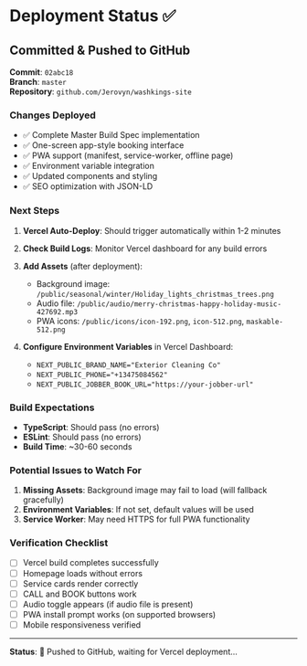 # Deployment Status ✅

## Committed & Pushed to GitHub

**Commit**: `02abc18`  
**Branch**: `master`  
**Repository**: `github.com/Jerovyn/washkings-site`

### Changes Deployed

- ✅ Complete Master Build Spec implementation
- ✅ One-screen app-style booking interface
- ✅ PWA support (manifest, service-worker, offline page)
- ✅ Environment variable integration
- ✅ Updated components and styling
- ✅ SEO optimization with JSON-LD

### Next Steps

1. **Vercel Auto-Deploy**: Should trigger automatically within 1-2 minutes
2. **Check Build Logs**: Monitor Vercel dashboard for any build errors
3. **Add Assets** (after deployment):
   - Background image: `/public/seasonal/winter/Holiday_lights_christmas_trees.png`
   - Audio file: `/public/audio/merry-christmas-happy-holiday-music-427692.mp3`
   - PWA icons: `/public/icons/icon-192.png`, `icon-512.png`, `maskable-512.png`

4. **Configure Environment Variables** in Vercel Dashboard:
   - `NEXT_PUBLIC_BRAND_NAME="Exterior Cleaning Co"`
   - `NEXT_PUBLIC_PHONE="+13475084562"`
   - `NEXT_PUBLIC_JOBBER_BOOK_URL="https://your-jobber-url"`

### Build Expectations

- **TypeScript**: Should pass (no errors)
- **ESLint**: Should pass (no errors)
- **Build Time**: ~30-60 seconds

### Potential Issues to Watch For

1. **Missing Assets**: Background image may fail to load (will fallback gracefully)
2. **Environment Variables**: If not set, default values will be used
3. **Service Worker**: May need HTTPS for full PWA functionality

### Verification Checklist

- [ ] Vercel build completes successfully
- [ ] Homepage loads without errors
- [ ] Service cards render correctly
- [ ] CALL and BOOK buttons work
- [ ] Audio toggle appears (if audio file is present)
- [ ] PWA install prompt works (on supported browsers)
- [ ] Mobile responsiveness verified

---

**Status**: 🚀 Pushed to GitHub, waiting for Vercel deployment...


